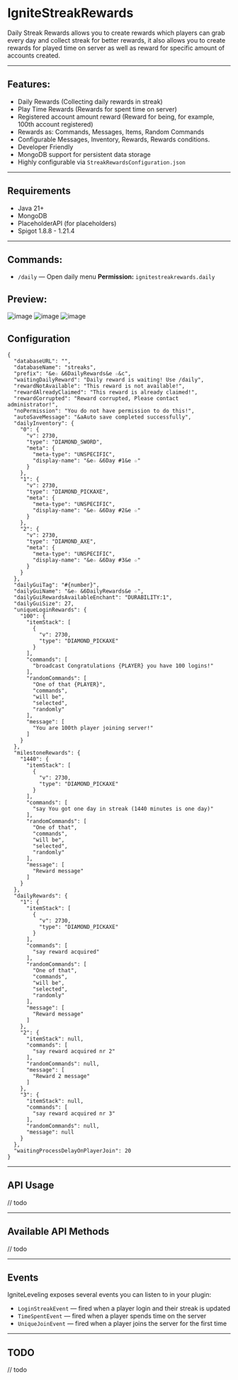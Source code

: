 # IgniteStreakRewards

Daily Streak Rewards allows you to create rewards which players can grab every day and collect streak for better
rewards, it also allows you to create rewards for played time on server as well as reward for specific amount of
accounts created.

---

## Features:

* Daily Rewards (Collecting daily rewards in streak)
* Play Time Rewards (Rewards for spent time on server)
* Registered account amount reward (Reward for being, for example, 100th account registered)
* Rewards as: Commands, Messages, Items, Random Commands
* Configurable Messages, Inventory, Rewards, Rewards conditions.
* Developer Friendly
* MongoDB support for persistent data storage
* Highly configurable via `StreakRewardsConfiguration.json`

---

## Requirements

- Java 21+
- MongoDB
- PlaceholderAPI (for placeholders)
- Spigot 1.8.8 - 1.21.4

---

## Commands:

- `/daily` — Open daily menu
  **Permission:** `ignitestreakrewards.daily`

## Preview:

![image](https://user-images.githubusercontent.com/31209154/142352946-6d713607-07a9-4a4e-bfb2-90f1993b94a9.png)
![image](https://user-images.githubusercontent.com/31209154/142353085-850c70f5-64bb-46ed-aeea-8dccb0399c03.png)
![image](https://user-images.githubusercontent.com/31209154/142353153-a421adcc-3394-4cbe-8dd6-fe0f5895e8d4.png)

## Configuration

```jsonc
{
  "databaseURL": "",
  "databaseName": "streaks",
  "prefix": "&e☆ &6DailyRewards&e ☆&c",
  "waitingDailyReward": "Daily reward is waiting! Use /daily",
  "rewardNotAvailable": "This reward is not available!",
  "rewardAlreadyClaimed": "This reward is already claimed!",
  "rewardCorrupted": "Reward corrupted, Please contact administrator!",
  "noPermission": "You do not have permission to do this!",
  "autoSaveMessage": "&aAuto save completed successfully",
  "dailyInventory": {
    "0": {
      "v": 2730,
      "type": "DIAMOND_SWORD",
      "meta": {
        "meta-type": "UNSPECIFIC",
        "display-name": "&e☆ &6Day #1&e ☆"
      }
    },
    "1": {
      "v": 2730,
      "type": "DIAMOND_PICKAXE",
      "meta": {
        "meta-type": "UNSPECIFIC",
        "display-name": "&e☆ &6Day #2&e ☆"
      }
    },
    "2": {
      "v": 2730,
      "type": "DIAMOND_AXE",
      "meta": {
        "meta-type": "UNSPECIFIC",
        "display-name": "&e☆ &6Day #3&e ☆"
      }
    }
  },
  "dailyGuiTag": "#{number}",
  "dailyGuiName": "&e☆ &6DailyRewards&e ☆",
  "dailyGuiRewardsAvailableEnchant": "DURABILITY:1",
  "dailyGuiSize": 27,
  "uniqueLoginRewards": {
    "100": {
      "itemStack": [
        {
          "v": 2730,
          "type": "DIAMOND_PICKAXE"
        }
      ],
      "commands": [
        "broadcast Congratulations {PLAYER} you have 100 logins!"
      ],
      "randomCommands": [
        "One of that {PLAYER}",
        "commands",
        "will be",
        "selected",
        "randomly"
      ],
      "message": [
        "You are 100th player joining server!"
      ]
    }
  },
  "milestoneRewards": {
    "1440": {
      "itemStack": [
        {
          "v": 2730,
          "type": "DIAMOND_PICKAXE"
        }
      ],
      "commands": [
        "say You got one day in streak (1440 minutes is one day)"
      ],
      "randomCommands": [
        "One of that",
        "commands",
        "will be",
        "selected",
        "randomly"
      ],
      "message": [
        "Reward message"
      ]
    }
  },
  "dailyRewards": {
    "1": {
      "itemStack": [
        {
          "v": 2730,
          "type": "DIAMOND_PICKAXE"
        }
      ],
      "commands": [
        "say reward acquired"
      ],
      "randomCommands": [
        "One of that",
        "commands",
        "will be",
        "selected",
        "randomly"
      ],
      "message": [
        "Reward message"
      ]
    },
    "2": {
      "itemStack": null,
      "commands": [
        "say reward acquired nr 2"
      ],
      "randomCommands": null,
      "message": [
        "Reward 2 message"
      ]
    },
    "3": {
      "itemStack": null,
      "commands": [
        "say reward acquired nr 3"
      ],
      "randomCommands": null,
      "message": null
    }
  },
  "waitingProcessDelayOnPlayerJoin": 20
}
```

---

## API Usage

// todo

---

## Available API Methods

// todo

---

## Events

IgniteLeveling exposes several events you can listen to in your plugin:

- `LoginStreakEvent` — fired when a player login and their streak is updated
- `TimeSpentEvent` — fired when a player spends time on the server
- `UniqueJoinEvent` — fired when a player joins the server for the first time

---

## TODO

// todo

